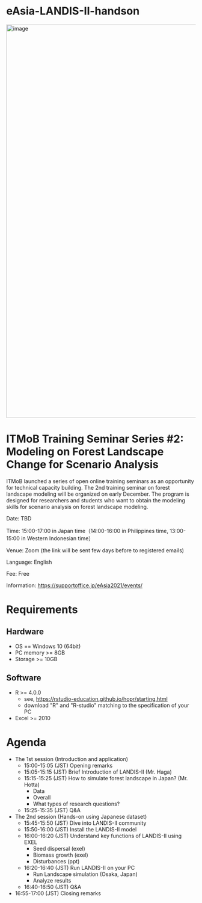 # eAsia-LANDIS-II-handson

<img width="1046" alt="image" src="https://user-images.githubusercontent.com/85103588/131287056-585abf9f-9e17-49f5-a1d8-b86543e8eed9.png">

# ITMoB Training Seminar Series #2: Modeling on Forest Landscape Change for Scenario Analysis
ITMoB launched a series of open online training seminars as an opportunity for technical capacity building.
The 2nd training seminar on forest landscape modeling will be organized on early December.
The program is designed for researchers and students who want to obtain the modeling skills for scenario analysis on forest landscape modeling.

Date: TBD

Time: 15:00-17:00 in Japan time（14:00-16:00 in Philippines time, 13:00-15:00 in Western Indonesian time）

Venue: Zoom (the link will be sent few days before to registered emails)

Language: English

Fee: Free

Information: https://supportoffice.jp/eAsia2021/events/

# Requirements
## Hardware
- OS == Windows 10 (64bit)
- PC memory >= 8GB
- Storage >= 10GB
## Software
- R >= 4.0.0
  - see, https://rstudio-education.github.io/hopr/starting.html
  - download "R" and "R-studio" matching to the specification of your PC
- Excel >= 2010


# Agenda
- The 1st session (Introduction and application)
  - 15:00-15:05 (JST) Opening remarks
  - 15:05-15:15 (JST) Brief Introduction of LANDIS-II (Mr. Haga)
  - 15:15-15:25 (JST) How to simulate forest landscape in Japan? (Mr. Hotta)
    - Data
    - Overall
    - What types of research questions?
  - 15:25-15:35 (JST) Q&A
- The 2nd session (Hands-on using Japanese dataset)
  - 15:45-15:50 (JST) Dive into LANDIS-II community
  - 15:50-16:00 (JST) Install the LANDIS-II model
  - 16:00-16:20 (JST) Understand key functions of LANDIS-II using EXEL
    - Seed dispersal (exel)
    - Biomass growth (exel)
    - Disturbances (ppt)
  - 16:20-16:40 (JST) Run LANDIS-II on your PC
    - Run Landscape simulation (Osaka, Japan)
    - Analyze results
  - 16:40-16:50 (JST) Q&A
- 16:55-17:00 (JST) Closing remarks
